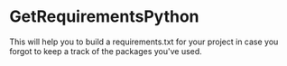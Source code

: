 # GetRequirementsPython
This will help you to build a requirements.txt for your project in case you forgot to keep a track of the packages you've used.
